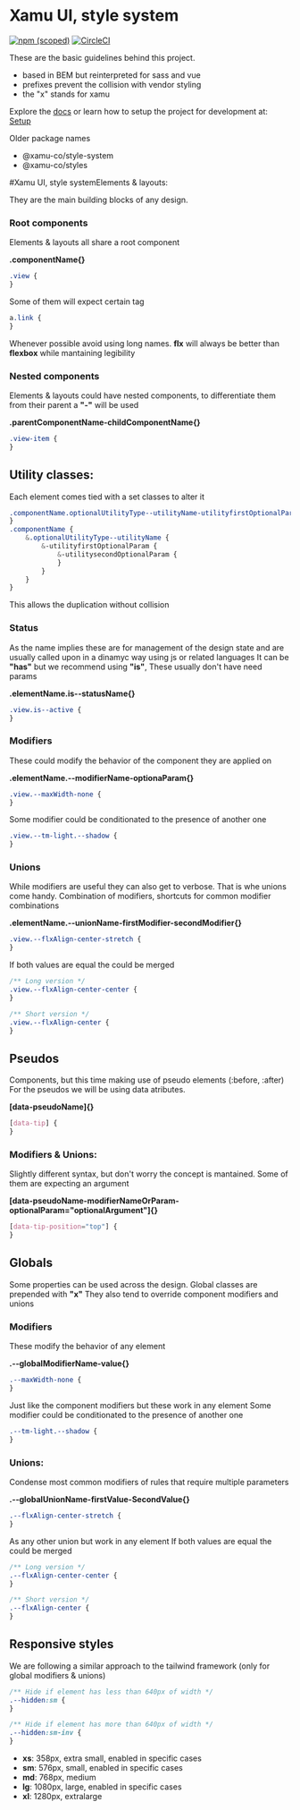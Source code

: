# Xamu UI, style system

[![npm (scoped)](https://img.shields.io/npm/v/%40open-xamu-co/ui-styles)](https://github.com/xamu-co/ui/tree/dev/packages/styles) [![CircleCI](https://dl.circleci.com/status-badge/img/gh/xamu-co/ui/tree/dev.svg?style=svg)](https://dl.circleci.com/status-badge/redirect/gh/xamu-co/ui/tree/dev)

These are the basic guidelines behind this project.

- based in BEM but reinterpreted for sass and vue
- prefixes prevent the collision with vendor styling
- the "x" stands for xamu

Explore the [docs](https://styles.xamu.com.co/) or learn how to setup the project for development at: [Setup](SETUP.md)

Older package names

- @xamu-co/style-system
- @xamu-co/styles

#Xamu UI, style systemElements & layouts:

They are the main building blocks of any design.

### Root components

Elements & layouts all share a root component

**.componentName{}**

```css
.view {
}
```

Some of them will expect certain tag

```css
a.link {
}
```

Whenever possible avoid using long names. **flx** will always be better than **flexbox** while mantaining legibility

### Nested components

Elements & layouts could have nested components, to differentiate them from their parent a **"-"** will be used

**.parentComponentName-childComponentName{}**

```css
.view-item {
}
```

## Utility classes:

Each element comes tied with a set classes to alter it

```scss
.componentName.optionalUtilityType--utilityName-utilityfirstOptionalParam-utilitysecondOptionalParam {
}
.componentName {
	&.optionalUtilityType--utilityName {
		&-utilityfirstOptionalParam {
			&-utilitysecondOptionalParam {
			}
		}
	}
}
```

This allows the duplication without collision

### Status

As the name implies these are for management of the design state and are usually called upon in a dinamyc way using js or related languages
It can be **"has"** but we recommend using **"is"**, These usually don't have need params

**.elementName.is--statusName{}**

```css
.view.is--active {
}
```

### Modifiers

These could modify the behavior of the component they are applied on

**.elementName.--modifierName-optionaParam{}**

```css
.view.--maxWidth-none {
}
```

Some modifier could be conditionated to the presence of another one

```css
.view.--tm-light.--shadow {
}
```

### Unions

While modifiers are useful they can also get to verbose. That is whe unions come handy.
Combination of modifiers, shortcuts for common modifier combinations

**.elementName.--unionName-firstModifier-secondModifier{}**

```css
.view.--flxAlign-center-stretch {
}
```

If both values are equal the could be merged

```css
/** Long version */
.view.--flxAlign-center-center {
}

/** Short version */
.view.--flxAlign-center {
}
```

## Pseudos

Components, but this time making use of pseudo elements (:before, :after)
For the pseudos we will be using data atributes.

**[data-pseudoName]{}**

```css
[data-tip] {
}
```

### Modifiers & Unions:

Slightly different syntax, but don't worry the concept is mantained.
Some of them are expecting an argument

**[data-pseudoName-modifierNameOrParam-optionalParam="optionalArgument"]{}**

```css
[data-tip-position="top"] {
}
```

## Globals

Some properties can be used across the design.
Global classes are prepended with **"x"**
They also tend to override component modifiers and unions

### Modifiers

These modify the behavior of any element

**.--globalModifierName-value{}**

```css
.--maxWidth-none {
}
```

Just like the component modifiers but these work in any element
Some modifier could be conditionated to the presence of another one

```css
.--tm-light.--shadow {
}
```

### Unions:

Condense most common modifiers of rules that require multiple parameters

**.--globalUnionName-firstValue-SecondValue{}**

```css
.--flxAlign-center-stretch {
}
```

As any other union but work in any element
If both values are equal the could be merged

```css
/** Long version */
.--flxAlign-center-center {
}

/** Short version */
.--flxAlign-center {
}
```

## Responsive styles

We are following a similar approach to the tailwind framework (only for global modifiers & unions)

```css
/** Hide if element has less than 640px of width */
.--hidden:sm {
}

/** Hide if element has more than 640px of width */
.--hidden:sm-inv {
}
```

- **xs**: 358px, extra small, enabled in specific cases
- **sm**: 576px, small, enabled in specific cases
- **md**: 768px, medium
- **lg**: 1080px, large, enabled in specific cases
- **xl**: 1280px, extralarge
